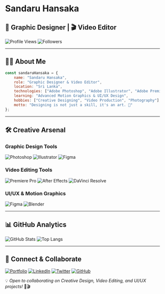# Sandaru Hansaka

## 🎨 Graphic Designer | 🎬 Video Editor

![Profile Views](https://komarev.com/ghpvc/?username=Hansaka2005-dash&label=Profile%20Views&color=blue&style=flat-square)
![Followers](https://img.shields.io/github/followers/Hansaka2005-dash?style=social)

---

## 👨‍💻 About Me

```javascript
const sandaruHansaka = {
    name: "Sandaru Hansaka",
    role: "Graphic Designer & Video Editor",
    location: "Sri Lanka",
    technologies: ["Adobe Photoshop", "Adobe Illustrator", "Adobe Premiere Pro", "After Effects"],
    learning: "Advanced Motion Graphics & UI/UX Design",
    hobbies: ["Creative Designing", "Video Production", "Photography"],
    motto: "Designing is not just a skill, it's an art. 🎨"
};
```

---

## 🛠 Creative Arsenal

### Graphic Design Tools
![Photoshop](https://img.shields.io/badge/Photoshop-31A8FF?style=for-the-badge&logo=adobe-photoshop&logoColor=white)
![Illustrator](https://img.shields.io/badge/Illustrator-FF9A00?style=for-the-badge&logo=adobe-illustrator&logoColor=white)
![Figma](https://img.shields.io/badge/Figma-F24E1E?style=for-the-badge&logo=figma&logoColor=white)

### Video Editing Tools
![Premiere Pro](https://img.shields.io/badge/Premiere%20Pro-9999FF?style=for-the-badge&logo=adobe-premiere-pro&logoColor=white)
![After Effects](https://img.shields.io/badge/After%20Effects-9999FF?style=for-the-badge&logo=adobe-after-effects&logoColor=white)
![DaVinci Resolve](https://img.shields.io/badge/DaVinci%20Resolve-FF9A00?style=for-the-badge&logo=davinci-resolve&logoColor=white)

### UI/UX & Motion Graphics
![Figma](https://img.shields.io/badge/Figma-F24E1E?style=for-the-badge&logo=figma&logoColor=white)
![Blender](https://img.shields.io/badge/Blender-F5792A?style=for-the-badge&logo=blender&logoColor=white)

---

## 📊 GitHub Analytics

![GitHub Stats](https://github-readme-stats.vercel.app/api?username=Hansaka2005-dash&show_icons=true&theme=dark)
![Top Langs](https://github-readme-stats.vercel.app/api/top-langs/?username=Hansaka2005-dash&layout=compact&theme=dark)

---

## 🔗 Connect & Collaborate

[![Portfolio](https://img.shields.io/badge/Portfolio-%23000000.svg?&style=for-the-badge&logo=vercel&logoColor=white)](https://yourportfolio.com)
[![LinkedIn](https://img.shields.io/badge/LinkedIn-%230077B5.svg?&style=for-the-badge&logo=linkedin&logoColor=white)](https://linkedin.com/in/Hansaka2005-dash)
[![Twitter](https://img.shields.io/badge/Twitter-%231DA1F2.svg?&style=for-the-badge&logo=twitter&logoColor=white)](https://twitter.com/Hansaka2005-dash)
[![GitHub](https://img.shields.io/badge/GitHub-%2312100E.svg?&style=for-the-badge&logo=github&logoColor=white)](https://github.com/Hansaka2005-dash)

💡 *Open to collaborating on Creative Design, Video Editing, and UI/UX projects!* 🎨🎬
